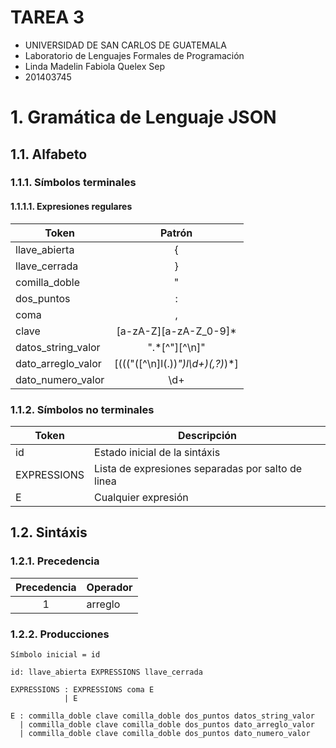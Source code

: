 # TAREA 3 
* UNIVERSIDAD DE SAN CARLOS DE GUATEMALA 
* Laboratorio de Lenguajes Formales de Programación 
* Linda Madelin Fabiola Quelex Sep
* 201403745

# 1. Gramática de Lenguaje JSON

## 1.1. Alfabeto
### 1.1.1. Símbolos terminales
#### 1.1.1.1. Expresiones regulares

| Token              |               Patrón               |
| ------------------ | :--------------------------------: |
| llave_abierta      |                 {                  |
| llave_cerrada      |                 }                  |
| comilla_doble      |                 "                  |
| dos_puntos         |                 :                  |
| coma               |                 ,                  |
| clave              |       [a-zA-Z][a-zA-Z_0-9]*        |
| datos_string_valor |          \".*[^"][^\n]\"           |
| dato_arreglo_valor | \[((("([^\n]l(.))*")l\d+)(,?)*)*\] |
| dato_numero_valor  |                \d+                 |



### 1.1.2. Símbolos no terminales

| Token       | Descripción                                       |
| ----------- | ------------------------------------------------- |
| id          | Estado inicial de la sintáxis                     |
| EXPRESSIONS | Lista de expresiones separadas por salto de linea |
| E           | Cualquier expresión                               |

## 1.2. Sintáxis

### 1.2.1. Precedencia

| Precedencia | Operador |
| :---------: | -------- |
|      1      | arreglo  |


### 1.2.2. Producciones
```
Símbolo inicial = id

id: llave_abierta EXPRESSIONS llave_cerrada

EXPRESSIONS : EXPRESSIONS coma E
            | E 

E : commilla_doble clave comilla_doble dos_puntos datos_string_valor 
  | commilla_doble clave comilla_doble dos_puntos dato_arreglo_valor 
  | commilla_doble clave comilla_doble dos_puntos dato_numero_valor 



```